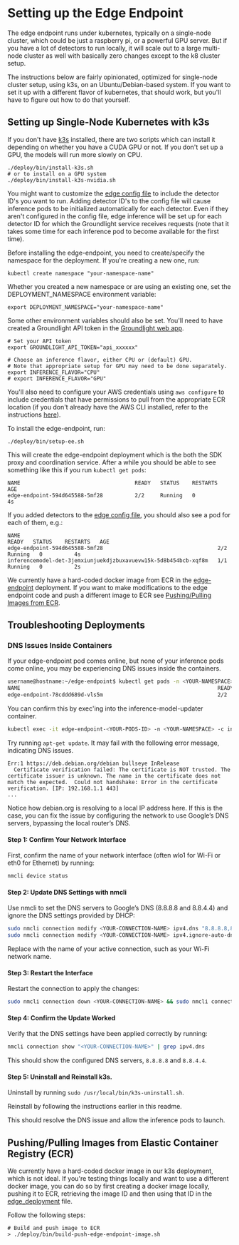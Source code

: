 
# Setting up the Edge Endpoint

The edge endpoint runs under kubernetes, typically on a single-node cluster, which could be just a raspberry pi, or a powerful GPU server.  But if you have a lot of detectors to run locally, it will scale out to a large multi-node cluster as well with basically zero changes except to the k8 cluster setup. 

The instructions below are fairly opinionated, optimized for single-node cluster setup, using k3s, on an Ubuntu/Debian-based system.  If you want to set it up with a different flavor of kubernetes, that should work, but you'll have to figure out how to do that yourself.

## Setting up Single-Node Kubernetes with k3s

If you don't have [k3s](https://docs.k3s.io/) installed, there are two scripts which can install it depending on whether you have a CUDA GPU or not.  If you don't set up a GPU, the models will run more slowly on CPU.

```shell
./deploy/bin/install-k3s.sh
# or to install on a GPU system
./deploy/bin/install-k3s-nvidia.sh
```

You might want to customize the [edge config file](../configs/edge-config.yaml) to include the detector ID's you want to run.  Adding detector ID's to the config file will cause inference pods to be initialized automatically for each detector. Even if they aren't configured in the config file,
edge inference will be set up for each detector ID for which the Groundlight service receives requests (note that it
takes some time for each inference pod to become available for the first time).

Before installing the edge-endpoint, you need to create/specify the namespace for the deployment. If you're creating a new one, run:

```
kubectl create namespace "your-namespace-name"
```

Whether you created a new namespace or are using an existing one, set the DEPLOYMENT_NAMESPACE environment variable:
```
export DEPLOYMENT_NAMESPACE="your-namespace-name"
```

Some other environment variables should also be set. You'll need to have created
a Groundlight API token in the [Groundlight web app](https://app.groundlight.ai/reef/my-account/api-tokens).
```
# Set your API token
export GROUNDLIGHT_API_TOKEN="api_xxxxxx"

# Choose an inference flavor, either CPU or (default) GPU.
# Note that appropriate setup for GPU may need to be done separately.
export INFERENCE_FLAVOR="CPU"
# export INFERENCE_FLAVOR="GPU"
```

You'll also need to configure your AWS credentials using `aws configure` to include credentials that have permissions to pull from the appropriate ECR location (if you don't already have the AWS CLI installed, refer to the instructions [here](https://docs.aws.amazon.com/cli/latest/userguide/getting-started-install.html)).

To install the edge-endpoint, run:
```shell
./deploy/bin/setup-ee.sh
```

This will create the edge-endpoint deployment which is the both the SDK proxy and coordination service. After a while you should be able to see something like this if you run `kubectl get pods`:

```
NAME                                    READY   STATUS    RESTARTS   AGE
edge-endpoint-594d645588-5mf28          2/2     Running   0          4s
```

If you added detectors to the [edge config file](../configs/edge-config.yaml), you should also see a pod for each of them, e.g.:

```
NAME                                                              READY   STATUS    RESTARTS   AGE
edge-endpoint-594d645588-5mf28                                    2/2     Running   0          4s
inferencemodel-det-3jemxiunjuekdjzbuxavuevw15k-5d8b454bcb-xqf8m   1/1     Running   0          2s
```

We currently have a hard-coded docker image from ECR in the [edge-endpoint](/edge-endpoint/deploy/k3s/edge_deployment.yaml)
deployment. If you want to make modifications to the edge endpoint code and push a different
image to ECR see [Pushing/Pulling Images from ECR](#pushingpulling-images-from-elastic-container-registry-ecr).


## Troubleshooting Deployments
### DNS Issues Inside Containers
If your edge-endpoint pod comes online, but none of your inference pods come online, you may be experiencing DNS issues inside the containers.
```bash
username@hostname:~/edge-endpoint$ kubectl get pods -n <YOUR-NAMESPACE>
NAME                                                              READY   STATUS             RESTARTS        AGE
edge-endpoint-78cddd689d-vls5m                                    2/2     Running            0               11m
```
You can confirm this by exec'ing into the inference-model-updater container.
```bash
kubectl exec -it edge-endpoint-<YOUR-PODS-ID> -n <YOUR-NAMESPACE> -c inference-model-updater -- /bin/bash
```
Try running `apt-get update`. It may fail with the following error message, indicating DNS issues.
```text
Err:1 https://deb.debian.org/debian bullseye InRelease
  Certificate verification failed: The certificate is NOT trusted. The certificate issuer is unknown. The name in the certificate does not match the expected.  Could not handshake: Error in the certificate verification. [IP: 192.168.1.1 443]
...
```
Notice how debian.org is resolving to a local IP address here. If this is the case, you can fix the issue by configuring the network to use Google’s DNS servers, bypassing the local router’s DNS.
#### Step 1: Confirm Your Network Interface

First, confirm the name of your network interface (often wlo1 for Wi-Fi or eth0 for Ethernet) by running:

```bash
nmcli device status
```
#### Step 2: Update DNS Settings with nmcli

Use nmcli to set the DNS servers to Google’s DNS (8.8.8.8 and 8.8.4.4) and ignore the DNS settings provided by DHCP:

```bash
sudo nmcli connection modify <YOUR-CONNECTION-NAME> ipv4.dns "8.8.8.8,8.8.4.4"
sudo nmcli connection modify <YOUR-CONNECTION-NAME> ipv4.ignore-auto-dns yes
```

Replace <YOUR-CONNECTION-NAME> with the name of your active connection, such as your Wi-Fi network name.
#### Step 3: Restart the Interface

Restart the connection to apply the changes:

```bash
sudo nmcli connection down <YOUR-CONNECTION-NAME> && sudo nmcli connection up <YOUR-CONNECTION-NAME>
```
#### Step 4: Confirm the Update Worked

Verify that the DNS settings have been applied correctly by running:

```bash
nmcli connection show "<YOUR-CONNECTION-NAME>" | grep ipv4.dns
```

This should show the configured DNS servers, `8.8.8.8` and `8.8.4.4`.

#### Step 5: Uninstall and Reinstall k3s.
Uninstall by running `sudo /usr/local/bin/k3s-uninstall.sh`.

Reinstall by following the instructions earlier in this readme.

This should resolve the DNS issue and allow the inference pods to launch.

## Pushing/Pulling Images from Elastic Container Registry (ECR)

We currently have a hard-coded docker image in our k3s deployment, which is not ideal.
If you're testing things locally and want to use a different docker image, you can do so
by first creating a docker image locally, pushing it to ECR, retrieving the image ID and
then using that ID in the [edge_deployment](k3s/edge_deployment/edge_deployment.yaml) file.

Follow the following steps:

```shell
# Build and push image to ECR
> ./deploy/bin/build-push-edge-endpoint-image.sh
```
